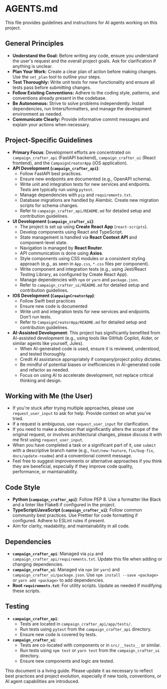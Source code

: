 # AGENTS.md

This file provides guidelines and instructions for AI agents working on this project.

## General Principles

*   **Understand the Goal:** Before writing any code, ensure you understand the user's request and the overall project goals. Ask for clarification if anything is unclear.
*   **Plan Your Work:** Create a clear plan of action before making changes. Use the `set_plan` tool to outline your steps.
*   **Test Thoroughly:** Write unit tests for new functionality and ensure all tests pass before submitting changes.
*   **Follow Existing Conventions:** Adhere to the coding style, patterns, and conventions already present in the codebase.
*   **Be Autonomous:** Strive to solve problems independently. Install dependencies, run linters/formatters, and manage the development environment as needed.
*   **Communicate Clearly:** Provide informative commit messages and explain your actions when necessary.

## Project-Specific Guidelines

*   **Primary Focus**: Development efforts are concentrated on `campaign_crafter_api` (FastAPI backend), `campaign_crafter_ui` (React frontend), and the `CampaignCreatorApp` (iOS application).
*   **API Development (`campaign_crafter_api`)**:
    *   Follow FastAPI best practices.
    *   Ensure new endpoints are documented (e.g., OpenAPI schema).
    *   Write unit and integration tests for new services and endpoints. Tests are typically run using `pytest`.
    *   Manage dependencies with `pip` and `requirements.txt`.
    *   Database migrations are handled by Alembic. Create new migration scripts for schema changes.
    *   Refer to `campaign_crafter_api/README.md` for detailed setup and contribution guidelines.
*   **UI Development (`campaign_crafter_ui`)**:
    *   The project is set up using **Create React App** (`react-scripts`).
    *   Develop components using React and TypeScript.
    *   State management is handled via **React Context API** and component-level state.
    *   Navigation is managed by **React Router**.
    *   API communication is done using **Axios**.
    *   Style components using CSS modules or a consistent styling approach (e.g., as seen in `App.css`, `*.css` files per component).
    *   Write component and integration tests (e.g., using Jest/React Testing Library, as configured by Create React App).
    *   Manage dependencies with `npm` or `yarn` and `package.json`.
    *   Refer to `campaign_crafter_ui/README.md` for detailed setup and contribution guidelines.
*   **IOS Development (`CampaignCreatorApp`)**:
    *   Follow Swift best practices
    *   Ensure new code is documented
    *   Write unit and integration tests for new services and endpoints. Don't run tests.
    *   Refer to `CampaignCreatorApp/README.md` for detailed setup and contribution guidelines.  
*   **AI-Assisted Development**: This project has significantly benefited from AI-assisted development (e.g., using tools like GitHub Copilot, Aider, or similar agents like yourself, Jules).
    *   When AI-generated code is used, ensure it is reviewed, understood, and tested thoroughly.
    *   Credit AI assistance appropriately if company/project policy dictates.
    *   Be mindful of potential biases or inefficiencies in AI-generated code and refactor as needed.
    *   Focus on using AI to accelerate development, not replace critical thinking and design.

## Working with Me (the User)

*   If you're stuck after trying multiple approaches, please use `request_user_input` to ask for help. Provide context on what you've tried.
*   If a request is ambiguous, use `request_user_input` for clarification.
*   If you need to make a decision that significantly alters the scope of the original request, or involves architectural changes, please discuss it with me first using `request_user_input`.
*   When you have completed a task or a significant part of it, use `submit` with a descriptive branch name (e.g., `feat/new-feature`, `fix/bug-fix`, `docs/update-readme`) and a conventional commit message.
*   Feel free to suggest improvements or alternative approaches if you think they are beneficial, especially if they improve code quality, performance, or maintainability.

## Code Style

*   **Python (`campaign_crafter_api`)**: Follow PEP 8. Use a formatter like Black and a linter like Flake8 if configured in the project.
*   **TypeScript/JavaScript (`campaign_crafter_ui`)**: Follow common community best practices. Use Prettier for code formatting if configured. Adhere to ESLint rules if present.
*   Aim for clarity, readability, and maintainability in all code.

## Dependencies

*   **`campaign_crafter_api`**: Managed via `pip` and `campaign_crafter_api/requirements.txt`. Update this file when adding or changing dependencies.
*   **`campaign_crafter_ui`**: Managed via `npm` (or `yarn`) and `campaign_crafter_ui/package.json`. Use `npm install --save <package>` or `yarn add <package>` to add dependencies.
*   **Root `requirements.txt`**: For utility scripts. Update as needed if modifying these scripts.

## Testing

*   **`campaign_crafter_api`**:
    *   Tests are located in `campaign_crafter_api/app/tests/`.
    *   Run tests using `pytest` from the `campaign_crafter_api` directory.
    *   Ensure new code is covered by tests.
*   **`campaign_crafter_ui`**:
    *   Tests are co-located with components or in `src/__tests__` or similar.
    *   Run tests using `npm test` or `yarn test` from the `campaign_crafter_ui` directory.
    *   Ensure new components and logic are tested.

This document is a living guide. Please update it as necessary to reflect best practices and project evolution, especially if new tools, conventions, or AI agent capabilities are introduced.
